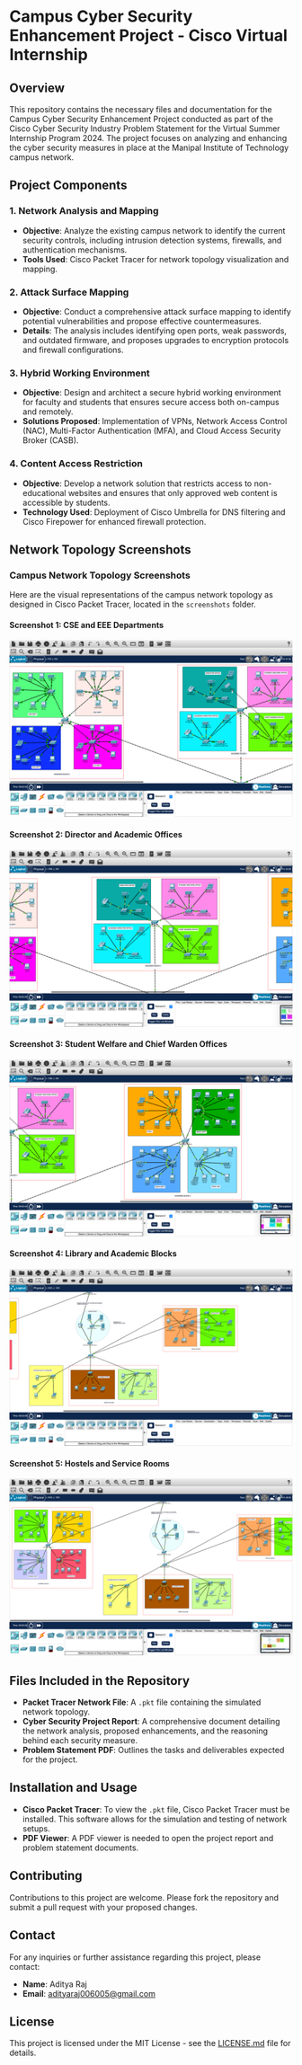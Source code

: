 # Campus Cyber Security Enhancement Project - Cisco Virtual Internship

## Overview
This repository contains the necessary files and documentation for the Campus Cyber Security Enhancement Project conducted as part of the Cisco Cyber Security Industry Problem Statement for the Virtual Summer Internship Program 2024. The project focuses on analyzing and enhancing the cyber security measures in place at the Manipal Institute of Technology campus network.

## Project Components

### 1. Network Analysis and Mapping
- **Objective**: Analyze the existing campus network to identify the current security controls, including intrusion detection systems, firewalls, and authentication mechanisms.
- **Tools Used**: Cisco Packet Tracer for network topology visualization and mapping.

### 2. Attack Surface Mapping
- **Objective**: Conduct a comprehensive attack surface mapping to identify potential vulnerabilities and propose effective countermeasures.
- **Details**: The analysis includes identifying open ports, weak passwords, and outdated firmware, and proposes upgrades to encryption protocols and firewall configurations.

### 3. Hybrid Working Environment
- **Objective**: Design and architect a secure hybrid working environment for faculty and students that ensures secure access both on-campus and remotely.
- **Solutions Proposed**: Implementation of VPNs, Network Access Control (NAC), Multi-Factor Authentication (MFA), and Cloud Access Security Broker (CASB).

### 4. Content Access Restriction
- **Objective**: Develop a network solution that restricts access to non-educational websites and ensures that only approved web content is accessible by students.
- **Technology Used**: Deployment of Cisco Umbrella for DNS filtering and Cisco Firepower for enhanced firewall protection.

## Network Topology Screenshots

### Campus Network Topology Screenshots
Here are the visual representations of the campus network topology as designed in Cisco Packet Tracer, located in the `screenshots` folder.

#### Screenshot 1: CSE and EEE Departments
![Screenshot 1](screenshots/SS1.png)

#### Screenshot 2: Director and Academic Offices
![Screenshot 2](screenshots/SS2.png)

#### Screenshot 3: Student Welfare and Chief Warden Offices
![Screenshot 3](screenshots/SS3.png)

#### Screenshot 4: Library and Academic Blocks
![Screenshot 4](screenshots/SS4.png)

#### Screenshot 5: Hostels and Service Rooms
![Screenshot 5](screenshots/SS5.png)

## Files Included in the Repository
- **Packet Tracer Network File**: A `.pkt` file containing the simulated network topology.
- **Cyber Security Project Report**: A comprehensive document detailing the network analysis, proposed enhancements, and the reasoning behind each security measure.
- **Problem Statement PDF**: Outlines the tasks and deliverables expected for the project.

## Installation and Usage
- **Cisco Packet Tracer**: To view the `.pkt` file, Cisco Packet Tracer must be installed. This software allows for the simulation and testing of network setups.
- **PDF Viewer**: A PDF viewer is needed to open the project report and problem statement documents.

## Contributing
Contributions to this project are welcome. Please fork the repository and submit a pull request with your proposed changes.

## Contact
For any inquiries or further assistance regarding this project, please contact:

- **Name**: Aditya Raj
- **Email**: [adityaraj006005@gmail.com](mailto:adityaraj006005@gmail.com)

## License
This project is licensed under the MIT License - see the [LICENSE.md](LICENSE.md) file for details.
